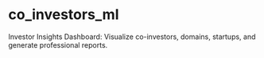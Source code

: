 # co_investors_ml
Investor Insights Dashboard: Visualize co-investors, domains, startups, and generate professional reports.
